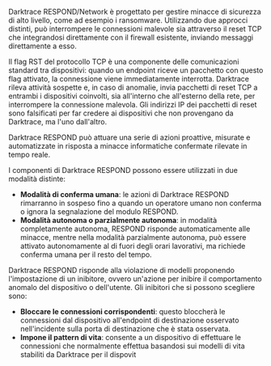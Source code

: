Darktrace RESPOND/Network è progettato per gestire minacce di sicurezza di alto livello, come ad esempio i ransomware. Utilizzando due approcci distinti, può interrompere le connessioni malevole sia attraverso il reset TCP che integrandosi direttamente con il firewall esistente, inviando messaggi direttamente a esso.

Il flag RST del protocollo TCP è una componente delle comunicazioni standard tra dispositivi: quando un endpoint riceve un pacchetto con questo flag attivato, la connessione viene immediatamente interrotta. Darktrace rileva attività sospette e, in caso di anomalie, invia pacchetti di reset TCP a entrambi i dispositivi coinvolti, sia all'interno che all'esterno della rete, per interrompere la connessione malevola. Gli indirizzi IP dei pacchetti di reset sono falsificati per far credere ai dispositivi che non provengano da Darktrace, ma l'uno dall'altro.

Darktrace RESPOND può attuare una serie di azioni proattive, misurate e automatizzate in risposta a minacce informatiche confermate rilevate in tempo reale.

I componenti di Darktrace RESPOND possono essere utilizzati in due modalità distinte:
- **Modalità di conferma umana**: le azioni di Darktrace RESPOND rimarranno in sospeso fino a quando un operatore umano non conferma o ignora la segnalazione del modulo RESPOND.
- **Modalità autonoma o parzialmente autonoma**: in modalità completamente autonoma, RESPOND risponde automaticamente alle minacce, mentre nella modalità parzialmente autonoma, può essere attivato autonomamente al di fuori degli orari lavorativi, ma richiede conferma umana per il resto del tempo.


Darktrace RESPOND risponde alla violazione di modelli proponendo l'impostazione di un inibitore, ovvero un'azione per inibire il comportamento anomalo del dispositivo o dell'utente. Gli inibitori che si possono scegliere sono:
- **Bloccare le connessioni corrispondenti**: questo bloccherà le connessioni dal dispositivo all'endpoint di destinazione osservato nell'incidente sulla porta di destinazione che è stata osservata.
- **Impone il pattern di vita**: consente a un dispositivo di effettuare le connessioni che normalmente effettua basandosi sui modelli di vita stabiliti da Darktrace per il dispovit